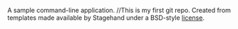 A sample command-line application.
//This is my first git repo.
Created from templates made available by Stagehand under a BSD-style
[license](https://github.com/dart-lang/stagehand/blob/master/LICENSE).
